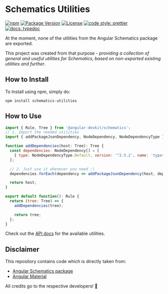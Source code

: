 # Schematics Utilities

[![npm](https://img.shields.io/npm/v/schematics-utilities.svg?colorB=brightgreen)](https://www.npmjs.com/package/schematics-utilities)
[![Package Version](https://img.shields.io/github/package-json/v/nitayneeman/schematics-utilities.svg)](https://github.com/nitayneeman/schematics-utilities)
[![License](https://img.shields.io/badge/license-MIT-blue.svg)](https://github.com/nitayneeman/schematics-utilities/blob/master/LICENSE)
[![code style: prettier](https://img.shields.io/badge/code_style-prettier-ff69b4.svg)](https://github.com/prettier/prettier)
[![docs: typedoc](https://img.shields.io/badge/docs-typedoc-4D0080.svg)](https://nitayneeman.github.io/schematics-utilities/)

At the moment, none of the utilities from the Angular Schematics package are exported.

This project was created from that purpose - _providing a collection of general and useful utilities for Schematics, based on non-exported existing utilities and further_.

## How to Install

To Install using npm, simply do:

```
npm install schematics-utilities
```

## How to Use

```javascript
import { Rule, Tree } from '@angular-devkit/schematics';
// 1. Import the needed utilities
import { addPackageJsonDependency, NodeDependency, NodeDependencyType } from 'schematics-utilities';

function addDependencies(host: Tree): Tree {
  const dependencies: NodeDependency[] = [
    { type: NodeDependencyType.Default, version: '^2.5.2', name: 'typescript' }
  ];

  // 2. Just use it whenever you need :)
  dependencies.forEach(dependency => addPackageJsonDependency(host, dependency));

  return host;
}

export default function(): Rule {
  return (tree: Tree) => {
    addDependencies(tree);

    return tree;
  };
}
```

Check out the [API docs](https://nitayneeman.github.io/schematics-utilities/) for the available utilities.

## Disclaimer

This repository contains code which is directly taken from:

- [Angular Schematics package](https://github.com/angular/angular-cli/tree/master/packages/schematics)
- [Angular Material](https://github.com/angular/material2/tree/master/src/lib/schematics/utils)

All credits go to the respective developers! 👏
